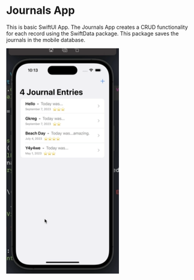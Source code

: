 # Journals App

This is basic SwiftUI App. The Journals App creates a CRUD functionality for each record using the SwiftData package. This package saves the journals in the mobile database.

<img src="./journals-app.png" width="300" height="600" />